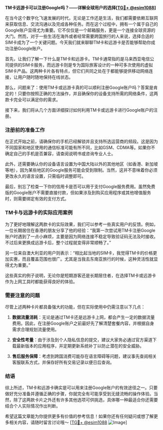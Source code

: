 **TM卡远游卡可以注册Google吗？——详解全球用户的选择[[TG💪+ @esim1088](https://t.me/s/esim1088)]**

在当今这个数字化飞速发展的时代，无论是工作还是生活，我们都需要依赖互联网来获取信息、交流沟通以及完成各种任务。而在这个过程中，拥有一个属于自己的Google账户显得尤为重要。它不仅仅是一个邮箱服务，更是一个连接全球资源的大门。然而，对于一些生活在海外或者经常需要跨国旅行的人来说，选择合适的SIM卡成为了一个关键问题。今天我们就来聊聊TM卡和远游卡是否能够帮助你成功注册Google账户。

首先，让我们了解一下什么是TM卡和远游卡。TM卡通常指的是马来西亚电信公司提供的SIM卡服务，而远游卡则是专为国际旅客设计的一种可多次使用的虚拟SIM卡产品。这两种卡片各有特点，但它们共同之处在于都能够提供移动网络连接，让用户随时随地保持在线状态。

那么，问题来了：使用TM卡或远游卡真的可以顺利注册Google账户吗？答案是肯定的！只要你按照正确的方法操作，并且确保你的设备支持所需的网络条件，这两款卡完全可以满足你的需求。

接下来，我们将从几个方面详细探讨如何利用TM卡或远游卡进行Google账户的注册。

### 注册前的准备工作

在正式开始之前，请确保你的手机已经解锁并且支持所选运营商的频段。这是因为不同国家和地区使用的通信标准可能有所不同，比如GSM、CDMA等。如果你不确定自己的手机是否兼容，请查阅说明书或咨询专业人士。

此外，还需要确认你的设备语言设置为中国大陆以外的其他地区（如香港、新加坡等地），因为某些地区的Google服务可能会受到限制。当然，这并不意味着你必须更改永久的语言设置，只需临时调整即可。

最后，别忘了检查一下你的信用卡是否可以用于支付Google服务费用。虽然免费版的Google账户不需要直接付款，但如果涉及到购买应用程序或其他增值服务时，则需要绑定有效的支付方式。

### TM卡与远游卡的实际应用案例

为了更好地理解这两款卡的实际效果，我们可以参考一些真实用户的反馈。例如，一位长期居住在香港的朋友分享了他的经验：“我第一次尝试用TM卡注册Google账户时遇到了一点小麻烦，主要是因为网络连接不稳定导致验证码无法及时接收。不过后来更换成远游卡后，整个过程就变得非常顺畅了。”

另一位来自澳大利亚的用户则表示：“相比起当地的SIM卡，我觉得TM卡的价格更加实惠，而且覆盖范围也很广。尤其是当我去东南亚旅行的时候，这种灵活性就显得尤为重要。”

这些真实的例子说明，无论你是短期游客还是长期居住者，在选择TM卡或远游卡作为上网工具时都能获得良好的体验。

### 需要注意的问题

尽管上述两种卡片都具备强大的功能，但在实际使用中仍需注意以下几点：

1. **数据流量消耗**：无论是通过TM卡还是远游卡上网，都会产生一定的数据流量费用。因此，在注册Google账户之前最好先了解清楚套餐内容，并根据自身需求合理规划流量使用。
   
2. **安全性考量**：由于涉及到个人隐私信息的提交，建议大家务必通过官方渠道下载最新版本的应用程序，并定期更新系统补丁以防止潜在的安全威胁。

3. **售后服务保障**：考虑到跨国消费可能存在语言障碍等问题，建议事先查阅相关客服联系方式，并保存好所有交易记录以便日后查询。

### 结语

综上所述，TM卡和远游卡确实是可以用来注册Google账户的有效途径之一。只要做好充分准备并遵循正确的步骤，你就完全有可能享受到无缝流畅的操作体验。当然，除了这两款卡片之外还有许多其他选项可供挑选，具体哪一种最适合你还需要结合个人实际情况作出判断。

希望这篇文章能为你提供更多有价值的参考信息！如果你还有任何疑问或想了解更多相关内容，请随时留言讨论哦～ [[TG💪+ @esim1088](https://t.me/s/esim1088) ![Image](https://i.postimg.cc/4NQfJmqS/Snipaste-2025-05-13-00-14-12.png)]